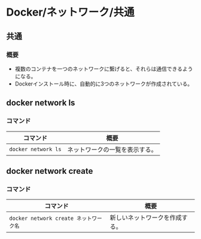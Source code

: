 # Docker/ネットワーク/共通

## 共通

### 概要

- 複数のコンテナを一つのネットワークに繋げると、それらは通信できるようになる。
- Dockerインストール時に、自動的に3つのネットワークが作成されている。

## docker network ls

### コマンド

| コマンド            | 概要                           |
| ------------------- | ------------------------------ |
| `docker network ls` | ネットワークの一覧を表示する。 |

## docker network create

### コマンド

| コマンド                               | 概要                           |
| -------------------------------------- | ------------------------------ |
| `docker network create ネットワーク名` | 新しいネットワークを作成する。 |
